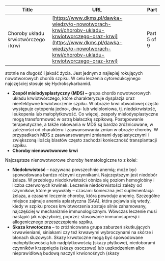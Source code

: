 | **Title**       | **URL**           | **Part**              |
|-----------------|-------------------|-----------------------|
| Choroby układu krwiotwórczego i krwi         | [https://www.dkms.pl/dawka-wiedzy/o-nowotworach-krwi/choroby-ukladu-krwiotworczego-oraz-krwi](https://www.dkms.pl/dawka-wiedzy/o-nowotworach-krwi/choroby-ukladu-krwiotworczego-oraz-krwi)    | Part 5 of 9          |

stotnie na długość i jakość życia. Jest jednym z najlepiej rokujących nowotworowych chorób szpiku. W celu leczenia cytoredukcyjnego najczęściej stosuje się Hydroksykarbamid.
* **Zespół mielodysplastyczny (MDS) –** grupa chorób nowotworowych układu krwiotwórczego, które charakteryzuje dysplazja oraz nieefektywne krwiotworzenie szpiku. W obrazie krwi obwodowej często występuje cytopenia jedno\-, dwu\- lub wieloloniowa, tj. niedokrwistość, leukopenia lub małopłytkowość. Co więcej, zespoły mielodysplastyczne mogą transformować w ostrą białaczkę szpikową. Postępowanie terapeutyczne, a także rokowania w MDS są bardzo zróżnicowane, w zależności od charakteru i zaawansowania zmian w obrazie choroby. W przypadkach MDS z zaawansowanymi zmianami dysplastycznymi i zwiększoną ilością blastów często zachodzi konieczność transplantacji szpiku.
* **Choroby nienowotworowe krwi**


Najczęstsze nienowotworowe choroby hematologiczne to z kolei:


* **Niedokrwistość** – nazywana powszechnie anemią; może być spowodowana bardzo różnymi czynnikami. Najczęstszym jest niedobór żelaza. W przebiegu niedokrwistości obniża się poziom hemoglobiny i liczba czerwonych krwinek. Leczenie niedokrwistości zależy od czynników, które je wywołały – czasami konieczna jest suplementacja żelaza, a czasami leczenie choroby, która powoduje anemię. Szczególne miejsce zajmuje anemia aplastyczna (SAA), która pojawia się wtedy, kiedy w szpiku proces krwiotworzenia zostaje silnie zahamowany, najczęściej w mechanizmie immunologicznym. Wówczas leczenie musi nastąpić jak najszybciej, poprzez stosowanie immunosupresji i allogenicznego przeszczepienia szpiku.
* **Skaza krwotoczna** – to zróżnicowana grupa zaburzeń skutkujących krwawieniami, siniakami czy też krwawymi wybroczynami na skórze i błonach śluzowych. Skazy krwotoczne mogą być spowodowane małopłytkowością lub nadpłytkowością (skazy płytkowe), niedoborami czynników krzepnięcia (skazy osoczowe) lub uszkodzeniem albo nieprawidłową budową naczyń krwionośnych (skazy